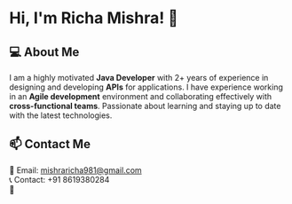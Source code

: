 # Hi, I'm Richa Mishra! 👋

## 💻 About Me
I am a highly motivated **Java Developer** with 2+ years of experience in designing and developing **APIs** for applications. I have experience working in an **Agile development** environment and collaborating effectively with **cross-functional teams**. Passionate about learning and staying up to date with the latest technologies. 

## 📫 Contact Me
📧 Email: [mishraricha981@gmail.com](mishraricha981@gmail.com)  
📞 Contact: +91 8619380284  
📍
